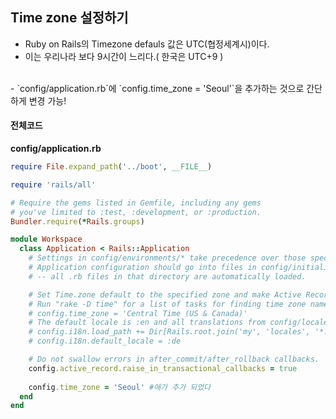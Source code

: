 ## Time zone 설정하기

- Ruby on Rails의 Timezone defauls 값은 UTC(협정세계시)이다.
- 이는 우리나라 보다 9시간이 느리다.( 한국은 UTC+9 )
<br/>
- `config/application.rb`에 `config.time_zone = 'Seoul'`을 추가하는 것으로 간단하게 변경 가능!

#### 전체코드

**config/application.rb**
```ruby
require File.expand_path('../boot', __FILE__)

require 'rails/all'

# Require the gems listed in Gemfile, including any gems
# you've limited to :test, :development, or :production.
Bundler.require(*Rails.groups)

module Workspace
  class Application < Rails::Application
    # Settings in config/environments/* take precedence over those specified here.
    # Application configuration should go into files in config/initializers
    # -- all .rb files in that directory are automatically loaded.

    # Set Time.zone default to the specified zone and make Active Record auto-convert to this zone.
    # Run "rake -D time" for a list of tasks for finding time zone names. Default is UTC.
    # config.time_zone = 'Central Time (US & Canada)'
    # The default locale is :en and all translations from config/locales/*.rb,yml are auto loaded.
    # config.i18n.load_path += Dir[Rails.root.join('my', 'locales', '*.{rb,yml}').to_s]
    # config.i18n.default_locale = :de

    # Do not swallow errors in after_commit/after_rollback callbacks.
    config.active_record.raise_in_transactional_callbacks = true
    
    config.time_zone = 'Seoul' #애가 추가 되었다
  end
end

```
